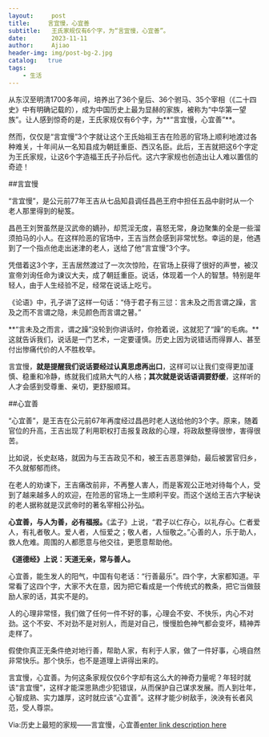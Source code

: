 ```yaml
---
layout:     post
title:     言宜慢，心宜善
subtitle:   王氏家规仅有6个字，为“言宜慢，心宜善”。
date:       2023-11-11
author:     Ajiao
header-img: img/post-bg-2.jpg
catalog:   true
tags:
    - 生活
---
```


从东汉至明清1700多年间，培养出了36个皇后、36个驸马、35个宰相（《二十四史》中有明确记载的），成为中国历史上最为显赫的家族，被称为“中华第一望族”。让人感到惊奇的是，王氏家规仅有6个字，为**“言宜慢，心宜善”**。

然而，仅仅是“言宜慢”3个字就让这个王氏始祖王吉在险恶的官场上顺利地渡过各种难关，十年间从一名知县成为朝廷重臣、西汉名臣。此后，王吉就把这6个字定为王氏家规，让这6个字造福王氏子孙后代。这六字家规也创造出让人难以置信的奇迹！

##言宜慢

“言宜慢”，是公元前77年王吉从七品知县调任昌邑王府中担任五品中尉时从一个老人那里得到的秘笈。

昌邑王刘贺虽然是汉武帝的嫡孙，却荒淫无度，喜怒无常，身边聚集的全是一些溜须拍马的小人。在这样险恶的官场中，王吉当然会感到非常忧愁。幸运的是，他遇到了一个指点他走出迷津的老人，送给了他“言宜慢”3个字。

凭借着这3个字，王吉居然渡过了一次次惊险，在官场上获得了很好的声誉，被汉宣帝刘询任命为谏议大夫，成了朝廷重臣。说话，体现着一个人的智慧。特别是年轻人，由于人生经验不足，经常在说话上吃亏。

《论语》中，孔子讲了这样一句话：“侍于君子有三愆：言未及之而言谓之躁，言及之而不言谓之隐，未见颜色而言谓之瞽。”

**“言未及之而言，谓之躁”没轮到你讲话时，你抢着说，这就犯了“躁”的毛病。**这就告诉我们，说话是一门艺术，一定要谨慎。历史上因为说错话而得罪人、甚至付出惨痛代价的人不胜枚举。

言宜慢，**就是提醒我们说话要经过认真思虑再出口**，这样可以让我们变得更加谨慎、稳重和冷静，练就我们成熟大气的人格；**其次就是说话语调要舒缓**，这样听的人才会感到受尊重、亲切，更舒服顺耳。

##心宜善

“心宜善”，是王吉在公元前67年再度经过昌邑时老人送给他的3个字。原来，随着官位的升高，王吉出现了利用职权打击报复政敌的心理，将政敌整得很惨，害得很苦。

比如说，长史赵珞，就因为与王吉政见不和，被王吉恶意弹劾，最后被罢官归乡，不久就郁郁而终。

在老人的劝谏下，王吉痛改前非，不再整人害人，而是客观公正地对待每个人，受到了越来越多人的欢迎，在险恶的官场上一生顺利平安。而这个送给王吉六字秘诀的老人据称就是汉武帝时的著名宰相公孙弘。

**心宜善，与人为善，必有福报。**《孟子》上说，“君子以仁存心，以礼存心。仁者爱人，有礼者敬人。爱人者，人恒爱之；敬人者，人恒敬之。”心善的人，乐于助人，救人危难。周围的人都愿意与他交往，更愿意帮助他。

**《道德经》上说：天道无亲，常与善人。**

心宜善，能生发人的阳气，中国有句老话：“行善最乐”。四个字，大家都知道。平常看了这四个字，大家不大在意，因为把它看成是一个传统式的教条，把它当做鼓励人家的话，其实不是的。

人的心理非常怪，我们做了任何一件不好的事，心理会不安、不快乐，内心不对劲。这个不安、不对劲不是对别人，而是对自己，慢慢脸色神气都会变坏，精神弄走样了。

假使你真正无条件绝对地行善，帮助人家，有利于人家，做了一件好事，心境自然非常快乐。那个快乐，也不是道理上讲得出来的。

言宜慢，心宜善。为何这条家规仅仅6个字却有这么大的神奇力量呢？年轻时就该“言宜慢”，这样才能深思熟虑少犯错误，从而保护自己谋求发展。而人到壮年，心智成熟、实力雄厚，这时就应该“心宜善”。这样才能少树敌手，泱泱有长者风范，受人尊崇。

Via:历史上最短的家规——言宜慢，心宜善[enter link description here](https://m.thepaper.cn/baijiahao_20362648)
